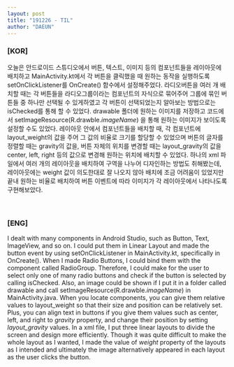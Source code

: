 ```yaml
---
layout: post
title: "191226 - TIL"
author: "DAEUN"
---
```


### [KOR]
오늘은 안드로이드 스튜디오에서 버튼, 텍스트, 이미지 등의 컴포넌트들을 레이아웃에 배치하고 MainActivity.kt에서 각 버튼을 클릭했을 때 원하는 동작을 실행하도록 setOnClickListener를 OnCreate() 함수에서 설정해주었다. 라디오버튼을 여러 개 배치할 때는 각 버튼들을 라디오그룹이라는 컴포넌트의 자식으로 묶어주어 그룹에 묶인 버튼들 중 하나만 선택될 수 있게하였고 각 버튼이 선택되었는지 알아보는 방법으로는 isChecked를 통해 할 수 있었다. drawable 폴더에 원하는 이미지를 저장하고 코드에서 setImageResource(R.drawble._imageName_) 을 통해 원하는 이미지가 보이도록 설정할 수도 있었다. 레이아웃 안에서 컴포넌트들을 배치할 때, 각 컴포넌트에 layout_weight의 값을 주어 그 값의 비율로 크기를 할당할 수 있었으며 버튼의 글자를 정렬할 때는 gravity의 값을, 버튼 자체의 위치를 변경할 때는 layout_gravity의 값을 center, left, right 등의 값으로 변경해 원하는 위치에 배치할 수 있었다. 하나의 xml 파일에서 여러 개의 레이아웃을 배치하여 구역을 나누어 디자인하는 방법도 취해봤는데, 레이아웃에는 weight 값이 의도한대로 잘 나오지 않아 배치에 조금 어려움이 있었지만 끝내 원하는 비율로 배치하여 버튼 이벤트에 따라 이미지가 각 레이아웃에서 나타나도록 구현해보았다.
<br><br><br>
### [ENG]
I dealt with many components in Android Studio, such as Button, Text, ImageView, and so on. I could put them in Linear Layout and made the button event by using setOnClickListener in MainActivity.kt, specifically in OnCreate(). When I made Radio Buttons, I could bind them with the component called RadioGroup. Therefore, I could make for the user to select only one of many radio buttons and check if the button is selected by calling isChecked. Also, an image could be shown if I put it in a folder called drawable and call setImageResource(R.drawble._imageName_) in MainActivity.java. When you locate components, you can give them relative values to layout_weight so that their size and position can be relatively set. Plus, you can align text in buttons if you give them values such as center, left, and right to _gravity_ property, and change their position by setting _layout\_gravity_ values. In a xml file, I put three linear layouts to divide the screen and design more efficiently. Though it was quite difficult to make the whole layout as I wanted, I made the value of _weight_ property of the layouts as I intended and ultimately the image alternatively appeared in each layout as the user clicks the button.